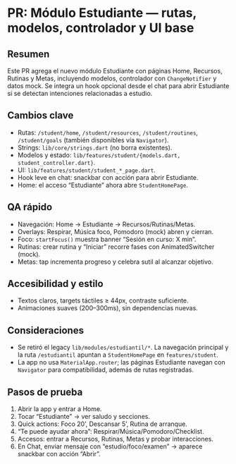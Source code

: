 # PR: Módulo Estudiante — rutas, modelos, controlador y UI base

## Resumen
Este PR agrega el nuevo módulo Estudiante con páginas Home, Recursos, Rutinas y Metas, incluyendo modelos, controlador con `ChangeNotifier` y datos mock. Se integra un hook opcional desde el chat para abrir Estudiante si se detectan intenciones relacionadas a estudio.

## Cambios clave
- Rutas: `/student/home`, `/student/resources`, `/student/routines`, `/student/goals` (también disponibles vía `Navigator`).
- Strings: `lib/core/strings.dart` (no borra existentes).
- Modelos y estado: `lib/features/student/{models.dart, student_controller.dart}`.
- UI: `lib/features/student/student_*_page.dart`.
- Hook leve en chat: snackbar con acción para abrir Estudiante.
- Home: el acceso “Estudiante” ahora abre `StudentHomePage`.

## QA rápido
- Navegación: Home → Estudiante → Recursos/Rutinas/Metas.
- Overlays: Respirar, Música foco, Pomodoro (mock) abren y cierran.
- Foco: `startFocus()` muestra banner “Sesión en curso: X min”.
- Rutinas: crear rutina y “Iniciar” recorre fases con AnimatedSwitcher (mock).
- Metas: tap incrementa progreso y celebra sutil al alcanzar objetivo.

## Accesibilidad y estilo
- Textos claros, targets táctiles ≥ 44px, contraste suficiente.
- Animaciones suaves (200–300ms), sin dependencias nuevas.

## Consideraciones
- Se retiró el legacy `lib/modules/estudiantil/*`. La navegación principal y la ruta `/estudiantil` apuntan a `StudentHomePage` en `features/student`.
- La app no usa `MaterialApp.router`; las páginas Estudiante navegan con `Navigator` para compatibilidad, además de rutas registradas.

## Pasos de prueba
1. Abrir la app y entrar a Home.
2. Tocar “Estudiante” → ver saludo y secciones.
3. Quick actions: Foco 20’, Descansar 5’, Rutina de arranque.
4. “Te puede ayudar ahora”: Respirar/Música/Pomodoro/Checklist.
5. Accesos: entrar a Recursos, Rutinas, Metas y probar interacciones.
6. En Chat, enviar mensaje con “estudio/foco/examen” → aparece snackbar con acción “Abrir”.
